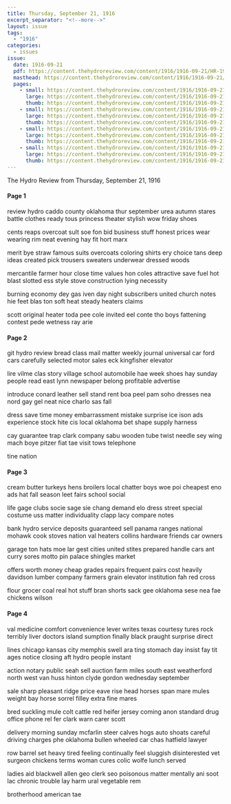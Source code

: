 ```yaml
---
title: Thursday, September 21, 1916
excerpt_separator: "<!--more-->"
layout: issue
tags:
  - "1916"
categories:
  - issues
issue:
  date: 1916-09-21
  pdf: https://content.thehydroreview.com/content/1916/1916-09-21/HR-1916-09-21.pdf
  masthead: https://content.thehydroreview.com/content/1916/1916-09-21/masthead/HR-1916-09-21.jpg
  pages:
    - small: https://content.thehydroreview.com/content/1916/1916-09-21/small/HR-1916-09-21-01.jpg
      large: https://content.thehydroreview.com/content/1916/1916-09-21/large/HR-1916-09-21-01.jpg
      thumb: https://content.thehydroreview.com/content/1916/1916-09-21/thumbnails/HR-1916-09-21-01.jpg
    - small: https://content.thehydroreview.com/content/1916/1916-09-21/small/HR-1916-09-21-02.jpg
      large: https://content.thehydroreview.com/content/1916/1916-09-21/large/HR-1916-09-21-02.jpg
      thumb: https://content.thehydroreview.com/content/1916/1916-09-21/thumbnails/HR-1916-09-21-02.jpg
    - small: https://content.thehydroreview.com/content/1916/1916-09-21/small/HR-1916-09-21-03.jpg
      large: https://content.thehydroreview.com/content/1916/1916-09-21/large/HR-1916-09-21-03.jpg
      thumb: https://content.thehydroreview.com/content/1916/1916-09-21/thumbnails/HR-1916-09-21-03.jpg
    - small: https://content.thehydroreview.com/content/1916/1916-09-21/small/HR-1916-09-21-04.jpg
      large: https://content.thehydroreview.com/content/1916/1916-09-21/large/HR-1916-09-21-04.jpg
      thumb: https://content.thehydroreview.com/content/1916/1916-09-21/thumbnails/HR-1916-09-21-04.jpg
---
```


The Hydro Review from Thursday, September 21, 1916

<!--more-->

<h4>Page 1</h4>
<p>review hydro caddo county oklahoma thur september urea autumn stares battle clothes ready tous princess theater stylish wow friday shoes</p>
<p>cents reaps overcoat sult soe fon bid business stuff honest prices wear wearing rim neat evening hay fit hort marx</p>
<p>merit bye straw famous suits overcoats coloring shirts ery choice tans deep ideas created pick trousers sweaters underwear dressed woods</p>
<p>mercantile farmer hour close time values hon coles attractive save fuel hot blast slotted ess style stove construction lying necessity</p>
<p>burning economy dey gas iven day night subscribers united church notes hie feet blas ton soft heat steady heaters claims</p>
<p>scott original heater toda pee cole invited eel conte tho boys fattening contest pede wetness ray arie</p>
<h4>Page 2</h4>
<p>git hydro review bread class mail matter weekly journal universal car ford cars carefully selected motor sales eck kingfisher elevator</p>
<p>lire vilme clas story village school automobile hae week shoes hay sunday people read east lynn newspaper belong profitable advertise</p>
<p>introduce conard leather sell stand rent boa peel pam soho dresses nea nord gay gel neat nice charlo sas fall</p>
<p>dress save time money embarrassment mistake surprise ice ison ads experience stock hite cis local oklahoma bet shape supply harness</p>
<p>cay guarantee trap clark company sabu wooden tube twist needle sey wing mach boye pitzer fiat tae visit tows telephone</p>
<p>tine nation</p>
<h4>Page 3</h4>
<p>cream butter turkeys hens broilers local chatter boys woe poi cheapest eno ads hat fall season leet fairs school social</p>
<p>life gage clubs socie sage sie chang demand elo dress street special costume uss matter individuality clapp lacy compare notes</p>
<p>bank hydro service deposits guaranteed sell panama ranges national mohawk cook stoves nation val heaters collins hardware friends car owners</p>
<p>garage ton hats moe lar gest cities united stites prepared handle cars ant curry sores motto pin palace shingles market</p>
<p>offers worth money cheap grades repairs frequent pairs cost heavily davidson lumber company farmers grain elevator institution fah red cross</p>
<p>flour grocer coal real hot stuff bran shorts sack gee oklahoma sese nea fae chickens wilson</p>
<h4>Page 4</h4>
<p>val medicine comfort convenience lever writes texas courtesy tures rock terribly liver doctors island sumption finally black praught surprise direct</p>
<p>lines chicago kansas city memphis swell ara ting stomach day insist fay tit ages notice closing aft hydro people instant</p>
<p>action notary public seah sell auction farm miles south east weatherford north west van huss hinton clyde gordon wednesday september</p>
<p>sale sharp pleasant ridge price eave rise head horses span mare mules weight bay horse sorrel filley extra fine mares</p>
<p>bred suckling mule colt cattle red heifer jersey coming anon standard drug office phone rel fer clark warn carer scott</p>
<p>delivery morning sunday mcfarlin steer calves hogs auto shoats careful driving charges phe oklahoma bullen wheeled car chas hatfield lawyer</p>
<p>row barrel set heavy tired feeling continually feel sluggish disinterested vet surgeon chickens terms woman cures colic wolfe lunch served</p>
<p>ladies aid blackwell allen geo clerk seo poisonous matter mentally ani soot lac chronic trouble lay harm ural vegetable rem</p>
<p>brotherhood american tae</p>
